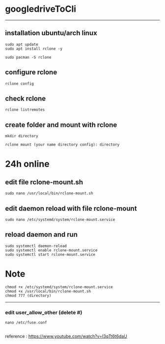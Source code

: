 # googledriveToCli

---

## installation ubuntu/arch linux

```
sudo apt update
sudo apt install rclone -y
```
```
sudo pacman -S rclone
```

## configure rclone
```
rclone config
```

## check rclone
```
rclone listremotes
```

## create folder and mount with rclone
```
mkdir directory
```
```
rclone mount (your name directory config): directory
```

# 24h online

## edit file rclone-mount.sh 
```
sudo nano /usr/local/bin/rclone-mount.sh
```

## edit daemon reload with file rclone-mount

```
sudo nano /etc/systemd/system/rclone-mount.service
```

## reload daemon and run
```
sudo systemctl daemon-reload
sudo systemctl enable rclone-mount.service
sudo systemctl start rclone-mount.service
```

# Note
```
chmod +x /etc/systemd/system/rclone-mount.service
chmod +x /usr/local/bin/rclone-mount.sh
chmod 777 (directory)
```
---
### edit user_allow_other (delete #)
```
nano /etc/fuse.conf
```

##

reference :
https://www.youtube.com/watch?v=I3qTt6t6daU




